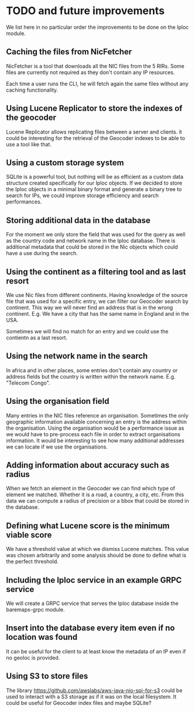 # TODO and future improvements

We list here in no particular order the improvements to be done on the Iploc module.

## Caching the files from NicFetcher 

NicFetcher is a tool that downloads all the NIC files from the 5 RIRs. Some files are currently not required as they don't
contain any IP resources.

Each time a user runs the CLI, he will fetch again the same files without any caching functionality.

## Using Lucene Replicator to store the indexes of the geocoder

Lucene Replicator allows replicating files between a server and clients. it could be interesting for the retrieval of
the Geocoder indexes to be able to use a tool like that.

## Using a custom storage system

SQLite is a powerful tool, but nothing will be as efficient as a custom data structure created specifically for our
Iploc objects. If we decided to store the Iploc objects in a minimal binary format and generate a binary tree to search for
IPs, we could improve storage efficiency and search performances.

## Storing additional data in the database

For the moment we only store the field that was used for the query as well as the country code and network name
in the Iploc database. There is additional metadata that could be stored in the Nic objects which could have a use during the search.

## Using the continent as a filtering tool and as last resort

We use Nic files from different continents. Having knowledge of the source file that was used for a specific entry, 
we can filter our Geocoder search by continent. This way we will never find an address that is in the wrong continent.
E.g. We have a city that has the same name in England and in the USA.

Sometimes we will find no match for an entry and we could use the contientn as a last resort.

## Using the network name in the search

In africa and in other places, some entries don't contain any country or address fields but the country is written within the
network name. E.g. "Telecom Congo".

## Using the organisation field 

Many entries in the NIC files reference an organisation. Sometimes the only geographic information available concerning
an entry is the address within the organisation. Using the organisation would be a performance issue as we would have
to pre-process each file in order to extract organisations information. It would be interesting to see how many additional
addresses we can locate if we use the organisations.

## Adding information about accuracy such as radius

When we fetch an element in the Geocoder we can find which type of element we matched. Whether it is a road, a country,
a city, etc. From this data we can compute a radius of precision or a bbox that could be stored in the database.

## Defining what Lucene score is the minimum viable score

We have a threshold value at which we dismiss Lucene matches. This value was chosen arbitrarily and some analysis should
be done to define what is the perfect threshold.

## Including the Iploc service in an example GRPC service

We will create a GRPC service that serves the Iploc database inside the baremaps-grpc module.

## Insert into the database every item even if no location was found

It can be useful for the client to at least know the metadata of an IP even if no geoloc is provided.

## Using S3 to store files

The library https://github.com/awslabs/aws-java-nio-spi-for-s3 could be used to interact with a S3 storage as if it was
on the local filesystem. It could be useful for Geocoder index files and maybe SQLite?
